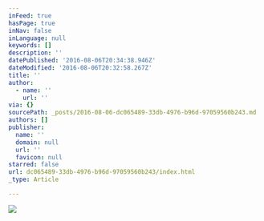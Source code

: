 ```yaml
---
inFeed: true
hasPage: true
inNav: false
inLanguage: null
keywords: []
description: ''
datePublished: '2016-08-06T20:34:38.946Z'
dateModified: '2016-08-06T20:32:58.267Z'
title: ''
author:
  - name: ''
    url: ''
via: {}
sourcePath: _posts/2016-08-06-dc065489-33db-4976-b96d-97059560b243.md
authors: []
publisher:
  name: ''
  domain: null
  url: ''
  favicon: null
starred: false
url: dc065489-33db-4976-b96d-97059560b243/index.html
_type: Article

---
```

![](https://the-grid-user-content.s3-us-west-2.amazonaws.com/3be19dca-97dc-4049-930d-bbc5256a9118.png)